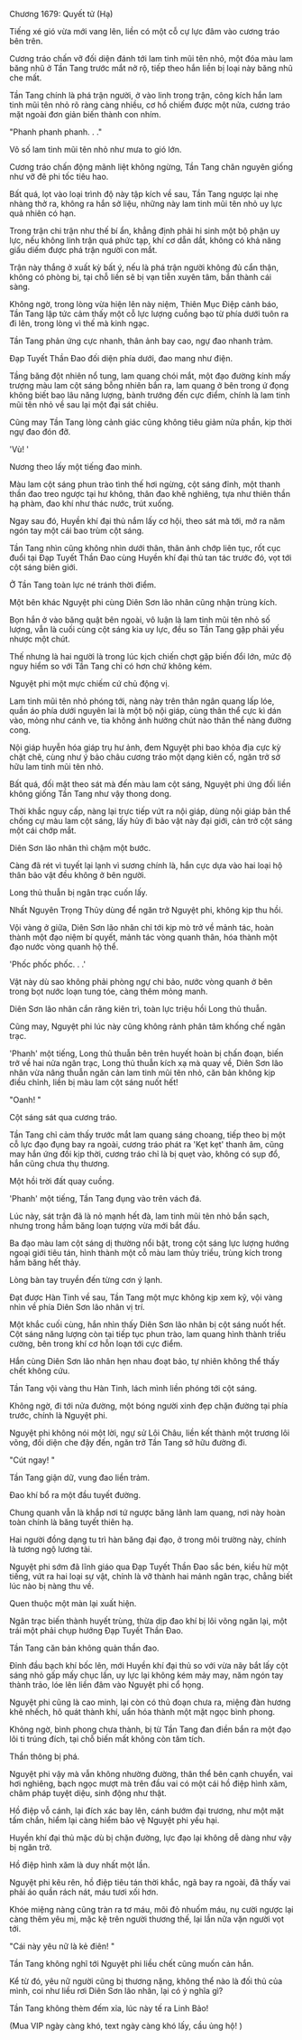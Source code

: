 




Chương 1679: Quyết tử (Hạ)


Tiếng xé gió vừa mới vang lên, liền có một cỗ cự lực đâm vào cương tráo bên trên.

Cương tráo chấn vỡ đối diện đánh tới lam tinh mũi tên nhỏ, một đóa màu lam băng nhũ ở Tần Tang trước mắt nở rộ, tiếp theo hắn liền bị loại này băng nhũ che mất.

Tần Tang chính là phá trận người, ở vào linh trong trận, công kích hắn lam tinh mũi tên nhỏ rõ ràng càng nhiều, cơ hồ chiếm được một nửa, cương tráo mặt ngoài đơn giản biến thành con nhím.

"Phanh phanh phanh. . ."

Vô số lam tinh mũi tên nhỏ như mưa to gió lớn.

Cương tráo chấn động mãnh liệt không ngừng, Tần Tang chân nguyên giống như vỡ đê phi tốc tiêu hao.

Bất quá, lọt vào loại trình độ này tập kích về sau, Tần Tang ngược lại nhẹ nhàng thở ra, không ra hắn sở liệu, những này lam tinh mũi tên nhỏ uy lực quả nhiên có hạn.

Trong trận chi trận như thế bí ẩn, khẳng định phải hi sinh một bộ phận uy lực, nếu không linh trận quá phức tạp, khí cơ dẫn dắt, không có khả năng giấu diếm được phá trận người con mắt.

Trận này thắng ở xuất kỳ bất ý, nếu là phá trận người không đủ cẩn thận, không có phòng bị, tại chỗ liền sẽ bị vạn tiễn xuyên tâm, bắn thành cái sàng.

Không ngờ, trong lòng vừa hiện lên này niệm, Thiên Mục Điệp cảnh báo, Tần Tang lập tức cảm thấy một cỗ lực lượng cuồng bạo từ phía dưới tuôn ra đi lên, trong lòng vì thế mà kinh ngạc.

Tần Tang phản ứng cực nhanh, thân ảnh bay cao, ngự đao nhanh trảm.

Đạp Tuyết Thần Đao đối diện phía dưới, đao mang như điện.

Tầng băng đột nhiên nổ tung, lam quang chói mắt, một đạo đường kính mấy trượng màu lam cột sáng bỗng nhiên bắn ra, lam quang ở bên trong ứ đọng không biết bao lâu năng lượng, bành trướng đến cực điểm, chính là lam tinh mũi tên nhỏ về sau lại một đại sát chiêu.

Cũng may Tần Tang lòng cảnh giác cũng không tiêu giảm nửa phần, kịp thời ngự đao đón đỡ.

'Vù! '

Nương theo lấy một tiếng đao minh.

Màu lam cột sáng phun trào tình thế hơi ngừng, cột sáng đỉnh, một thanh thần đao treo ngược tại hư không, thân đao khẽ nghiêng, tựa như thiên thần hạ phàm, đao khí như thác nước, trút xuống.

Ngay sau đó, Huyền khí đại thủ nắm lấy cơ hội, theo sát mà tới, mở ra năm ngón tay một cái bao trùm cột sáng.

Tần Tang nhìn cũng không nhìn dưới thân, thân ảnh chớp liên tục, rốt cục đuổi tại Đạp Tuyết Thần Đao cùng Huyền khí đại thủ tan tác trước đó, vọt tới cột sáng biên giới.

Ở Tần Tang toàn lực né tránh thời điểm.

Một bên khác Nguyệt phi cùng Diên Sơn lão nhân cũng nhận trùng kích.

Bọn hắn ở vào băng quật bên ngoài, vô luận là lam tinh mũi tên nhỏ số lượng, vẫn là cuối cùng cột sáng kia uy lực, đều so Tần Tang gặp phải yếu nhược một chút.

Thế nhưng là hai người là trong lúc kịch chiến chợt gặp biến đổi lớn, mức độ nguy hiểm so với Tần Tang chỉ có hơn chứ không kém.

Nguyệt phi một mực chiếm cứ chủ động vị.

Lam tinh mũi tên nhỏ phóng tới, nàng này trên thân ngân quang lấp lóe, quần áo phía dưới nguyên lai là một bộ nội giáp, cùng thân thể cực kì dán vào, mỏng như cánh ve, tia không ảnh hưởng chút nào thân thể nàng đường cong.

Nội giáp huyễn hóa giáp trụ hư ảnh, đem Nguyệt phi bao khỏa địa cực kỳ chặt chẽ, cùng như ý bảo châu cương tráo một dạng kiên cố, ngăn trở sở hữu lam tinh mũi tên nhỏ.

Bất quá, đối mặt theo sát mà đến màu lam cột sáng, Nguyệt phi ứng đối liền không giống Tần Tang như vậy thong dong.

Thời khắc nguy cấp, nàng lại trực tiếp vứt ra nội giáp, dùng nội giáp bản thể chống cự màu lam cột sáng, lấy hủy đi bảo vật này đại giới, cản trở cột sáng một cái chớp mắt.

Diên Sơn lão nhân thì chậm một bước.

Càng đã rét vì tuyết lại lạnh vì sương chính là, hắn cực dựa vào hai loại hộ thân bảo vật đều không ở bên người.

Long thủ thuẫn bị ngân trạc cuốn lấy.

Nhất Nguyên Trọng Thủy dùng để ngăn trở Nguyệt phi, không kịp thu hồi.

Vội vàng ở giữa, Diên Sơn lão nhân chỉ tới kịp mò trở về mảnh tác, hoàn thành một đạo niệm bí quyết, mảnh tác vòng quanh thân, hóa thành một đạo nước vòng quanh hộ thể.

'Phốc phốc phốc. . .'

Vật này dù sao không phải phòng ngự chi bảo, nước vòng quanh ở bên trong bọt nước loạn tung tóe, càng thêm mỏng manh.

Diên Sơn lão nhân cắn răng kiên trì, toàn lực triệu hồi Long thủ thuẫn.

Cũng may, Nguyệt phi lúc này cũng không rảnh phân tâm khống chế ngân trạc.

'Phanh' một tiếng, Long thủ thuẫn bên trên huyết hoàn bị chấn đoạn, biến trở về hai nửa ngân trạc, Long thủ thuẫn kích xạ mà quay về, Diên Sơn lão nhân vừa nâng thuẫn ngăn cản lam tinh mũi tên nhỏ, căn bản không kịp điều chỉnh, liền bị màu lam cột sáng nuốt hết!

"Oanh! "

Cột sáng sát qua cương tráo.

Tần Tang chỉ cảm thấy trước mắt lam quang sáng choang, tiếp theo bị một cỗ lực đạo đụng bay ra ngoài, cương tráo phát ra 'Kẹt kẹt' thanh âm, cũng may hắn ứng đối kịp thời, cương tráo chỉ là bị quẹt vào, không có sụp đổ, hắn cũng chưa thụ thương.

Một hồi trời đất quay cuồng.

'Phanh' một tiếng, Tần Tang đụng vào trên vách đá.

Lúc này, sát trận đã là nỏ mạnh hết đà, lam tinh mũi tên nhỏ bắn sạch, nhưng trong hầm băng loạn tượng vừa mới bắt đầu.

Ba đạo màu lam cột sáng dị thường nổi bật, trong cột sáng lực lượng hướng ngoại giới tiêu tán, hình thành một cỗ màu lam thủy triều, trùng kích trong hầm băng hết thảy.

Lòng bàn tay truyền đến từng cơn ý lạnh.

Đạt được Hàn Tinh về sau, Tần Tang một mực không kịp xem kỹ, vội vàng nhìn về phía Diên Sơn lão nhân vị trí.

Một khắc cuối cùng, hắn nhìn thấy Diên Sơn lão nhân bị cột sáng nuốt hết. Cột sáng năng lượng còn tại tiếp tục phun trào, lam quang hình thành triều cường, bên trong khí cơ hỗn loạn tới cực điểm.

Hắn cùng Diên Sơn lão nhân hẹn nhau đoạt bảo, tự nhiên không thể thấy chết không cứu.

Tần Tang vội vàng thu Hàn Tinh, lách mình liền phóng tới cột sáng.

Không ngờ, đi tới nửa đường, một bóng người xinh đẹp chặn đường tại phía trước, chính là Nguyệt phi.

Nguyệt phi không nói một lời, ngự sử Lôi Châu, liền kết thành một trương lôi võng, đối diện che đậy đến, ngăn trở Tần Tang sở hữu đường đi.

"Cút ngay! "

Tần Tang giận dữ, vung đao liền trảm.

Đao khí bổ ra một đầu tuyết đường.

Chung quanh vẫn là khắp nơi tứ ngược băng lãnh lam quang, nơi này hoàn toàn chính là băng tuyết thiên hạ.

Hai người đồng dạng tu trì hàn băng đại đạo, ở trong môi trường này, chính là tương ngộ lương tài.

Nguyệt phi sớm đã lĩnh giáo qua Đạp Tuyết Thần Đao sắc bén, kiều hừ một tiếng, vứt ra hai loại sự vật, chính là vỡ thành hai mảnh ngân trạc, chẳng biết lúc nào bị nàng thu về.

Quen thuộc một màn lại xuất hiện.

Ngân trạc biến thành huyết trùng, thừa dịp đao khí bị lôi võng ngăn lại, một trái một phải chụp hướng Đạp Tuyết Thần Đao.

Tần Tang căn bản không quản thần đao.

Đỉnh đầu bạch khí bốc lên, mới Huyền khí đại thủ so với vừa nãy bắt lấy cột sáng nhỏ gấp mấy chục lần, uy lực lại không kém mảy may, năm ngón tay thành trảo, lóe lên liền đâm vào Nguyệt phi cổ họng.

Nguyệt phi cũng là cao minh, lại còn có thủ đoạn chưa ra, miệng đàn hương khẽ nhếch, hô quát thành khí, uẩn hóa thành một mặt ngọc bình phong.

Không ngờ, bình phong chưa thành, bị từ Tần Tang đan điền bắn ra một đạo lôi ti trúng đích, tại chỗ biến mất không còn tăm tích.

Thần thông bị phá.

Nguyệt phi vậy mà vẫn không nhường đường, thân thể bên cạnh chuyển, vai hơi nghiêng, bạch ngọc mượt mà trên đầu vai có một cái hồ điệp hình xăm, châm pháp tuyệt diệu, sinh động như thật.

Hồ điệp vỗ cánh, lại đích xác bay lên, cánh bướm đại trương, như một mặt tấm chắn, hiểm lại càng hiểm bảo vệ Nguyệt phi yếu hại.

Huyền khí đại thủ mặc dù bị chặn đường, lực đạo lại không dễ dàng như vậy bị ngăn trở.

Hồ điệp hình xăm là duy nhất một lần.

Nguyệt phi kêu rên, hồ điệp tiêu tán thời khắc, ngã bay ra ngoài, đã thấy vai phải áo quần rách nát, máu tươi xối hơn.

Khóe miệng nàng cũng tràn ra tơ máu, môi đỏ nhuốm máu, nụ cười ngược lại càng thêm yêu mị, mặc kệ trên người thương thế, lại lần nữa vặn người vọt tới.

"Cái này yêu nữ là kẻ điên! "

Tần Tang không nghĩ tới Nguyệt phi liều chết cũng muốn cản hắn.

Kể từ đó, yêu nữ người cũng bị thương nặng, không thể nào là đối thủ của mình, coi như liều rơi Diên Sơn lão nhân, lại có ý nghĩa gì?

Tần Tang không thèm đếm xỉa, lúc này tế ra Linh Bảo!

(Mua VIP ngày càng khó, text ngày càng khó lấy, cầu ủng hộ! )




